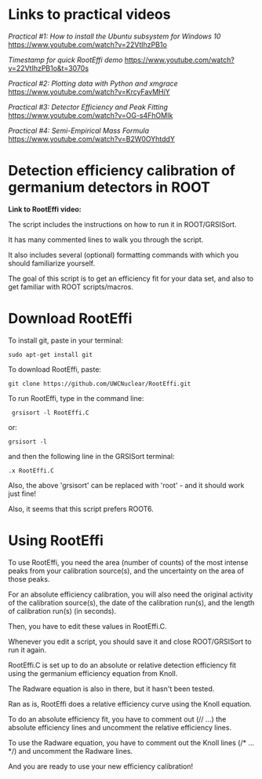 # Links to practical videos

*Practical #1: How to install the Ubuntu subsystem for Windows 10*  https://www.youtube.com/watch?v=22VtIhzPB1o

*Timestamp for quick RootEffi demo*  https://www.youtube.com/watch?v=22VtIhzPB1o&t=3070s

*Practical #2: Plotting data with Python and xmgrace*  https://www.youtube.com/watch?v=KrcyFavMHiY

*Practical #3: Detector Efficiency and Peak Fitting*  https://www.youtube.com/watch?v=OG-s4FhOMIk

*Practical #4: Semi-Empirical Mass Formula* https://www.youtube.com/watch?v=B2W0OYhtddY


# Detection efficiency calibration of germanium detectors in ROOT

**Link to RootEffi video:** 

The script includes the instructions on how to run it in ROOT/GRSISort.

It has many commented lines to walk you through the script.

It also includes several (optional) formatting commands with which you should familiarize yourself.

The goal of this script is to get an efficiency fit for your data set, and also to get familiar with ROOT scripts/macros.

# Download RootEffi

To install git, paste in your terminal:

    sudo apt-get install git

To download RootEffi, paste:

    git clone https://github.com/UWCNuclear/RootEffi.git

To run RootEffi, type in the command line:

     grsisort -l RootEffi.C

or:

    grsisort -l
    
and then the following line in the GRSISort terminal:

    .x RootEffi.C

Also, the above 'grsisort' can be replaced with 'root' - and it should work just fine!

Also, it seems that this script prefers ROOT6.

# Using RootEffi

To use RootEffi, you need the area (number of counts) of the most intense peaks from your calibration source(s), and the uncertainty on the area of those peaks.

For an absolute efficiency calibration, you will also need the original activity of the calibration source(s), the date of the calibration run(s), and the length of calibration run(s) (in seconds).

Then, you have to edit these values in RootEffi.C.

Whenever you edit a script, you should save it and close ROOT/GRSISort to run it again.

RootEffi.C is set up to do an absolute or relative detection efficiency fit using the germanium efficiency equation from Knoll.

The Radware equation is also in there, but it hasn't been tested.

Ran as is, RootEffi does a relative efficiency curve using the Knoll equation.

To do an absolute efficiency fit, you have to comment out (//  ...) the absolute efficiency lines and uncomment the relative efficiency lines.

To use the Radware equation, you have to comment out the Knoll lines (/*  ...  */) and uncomment the Radware lines.

And you are ready to use your new efficiency calibration!
